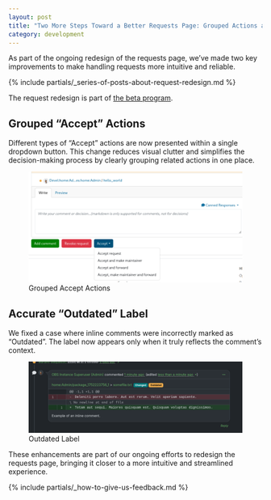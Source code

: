 ```yaml
---
layout: post
title: "Two More Steps Toward a Better Requests Page: Grouped Actions and Accurate Labels"
category: development
---
```


As part of the ongoing redesign of the requests page, we’ve made two key improvements to make handling requests more intuitive and reliable.

{% include partials/_series-of-posts-about-request-redesign.md %}

The request redesign is part of [the beta program](/2018/10/04/the-beta-program/).

## Grouped “Accept” Actions

Different types of “Accept” actions are now presented within a single dropdown button.
This change reduces visual clutter and simplifies the decision-making process by clearly grouping related actions in one place.

<figure>
  <img src="/images/posts/2025-07-16/grouped-accept-actions.png" alt="Grouped Accept Actions">
  <figcaption>Grouped Accept Actions</figcaption>
</figure>


## Accurate “Outdated” Label

We fixed a case where inline comments were incorrectly marked as “Outdated”.
The label now appears only when it truly reflects the comment’s context.

<figure>
  <img src="/images/posts/2025-07-16/outdated-label.png" alt="Outdated Label">
  <figcaption>Outdated Label</figcaption>
</figure>

These enhancements are part of our ongoing efforts to redesign the requests page, bringing it closer to a more intuitive and streamlined experience.

{% include partials/_how-to-give-us-feedback.md %}
